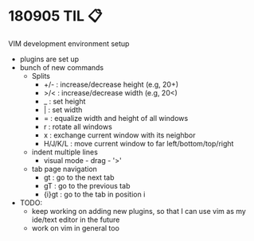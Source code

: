 # 180905 TIL :clipboard:

VIM development environment setup
- plugins are set up
- bunch of new commands
    - Splits
        - <C-W> +/- : increase/decrease height (e.g, 20<C-W>+)
        - <C-W> >/< : increase/decrease width (e.g, 20<C-W><)
        - <C-W> _ : set height 
        - <C-W> | : set width
        - <C-W> = : equalize width and height of all windows
        - <C-W> r : rotate all windows
        - <C-W> x : exchange current window with its neighbor
        - <C-W> H/J/K/L : move current window to far left/bottom/top/right
    - indent multiple lines
        - visual mode - drag - '>'
    - tab page navigation
        - gt : go to the next tab
        - gT : go to the previous tab
        - {i}gt : go to the tab in position i
- TODO:
    - keep working on adding new plugins, so that I can use vim as my ide/text editor in the future
    - work on vim in general too
